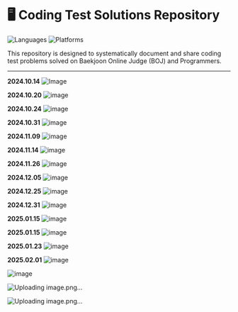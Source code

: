 # 🖥️ Coding Test Solutions Repository

![Languages](https://img.shields.io/badge/Language-Python%20%7C%20Java-brightgreen)
![Platforms](https://img.shields.io/badge/Platforms-BOJ%20%7C%20Programmers-blue)

This repository is designed to systematically document and share coding test problems solved on Baekjoon Online Judge (BOJ) and Programmers.

---

**2024.10.14**
![Image](https://github.com/user-attachments/assets/e052fe56-ac9f-426a-aa90-f42fc99f0a5e)

**2024.10.20**
![image](https://github.com/user-attachments/assets/108ed9a8-3c14-4051-9ee6-c322065fb465)

**2024.10.24**
![image](https://github.com/user-attachments/assets/4ad79cba-1a0d-460e-b462-ef8fa8c9c6d7)

**2024.10.31**
![image](https://github.com/user-attachments/assets/ccb553d6-ef93-45e2-a885-3f07fdb3d9b4)

**2024.11.09**
![image](https://github.com/user-attachments/assets/8702761c-9d75-455c-b456-c417a2e552e1)

**2024.11.14**
![image](https://github.com/user-attachments/assets/09ca9a1c-8b66-4b3f-9032-84a9dbc7ed42)

**2024.11.26**
![image](https://github.com/user-attachments/assets/f9b8bdcd-e5f7-4858-a4f8-c2bfde08b64d)

**2024.12.05**
![image](https://github.com/user-attachments/assets/4b27f7cc-fc79-41bb-9f10-7ca3c1c680ea)

**2024.12.25**
![image](https://github.com/user-attachments/assets/1a41a392-ac9a-4984-aa4b-a2fcd5fa8273)

**2024.12.31**
![image](https://github.com/user-attachments/assets/9a7e6dd7-ffaa-489d-b302-dcce877c537e)

**2025.01.15**
![image](https://github.com/user-attachments/assets/8d121a39-663e-4a88-af64-144e53dd5c7e)

**2025.01.15**
![image](https://github.com/user-attachments/assets/017b2aea-adb7-4384-a2ca-74843d87cbb6)

**2025.01.23**
![image](https://github.com/user-attachments/assets/a6a6f463-7fe5-4629-9de2-fd85f916f3e3)

**2025.02.01**
![image](https://github.com/user-attachments/assets/6689f4ef-95f0-4246-bfe1-d604b8093bb1)


![image](https://github.com/user-attachments/assets/b4897807-e6f4-4fdb-8829-46db0594857c)


![Uploading image.png…]()


![Uploading image.png…]()



